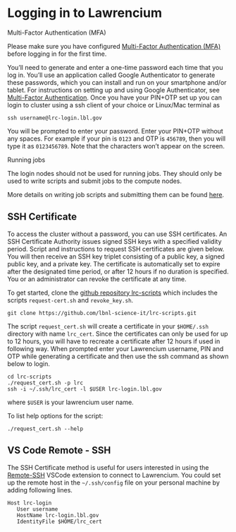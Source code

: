 # Logging in to Lawrencium

Multi-Factor Authentication (MFA)

Please make sure you have configured [Multi-Factor Authentication (MFA)](../mfa/) before logging in for the first time.

You’ll need to generate and enter a one-time password each time that you log in. You’ll use an application called Google Authenticator to generate these passwords, which you can install and run on your smartphone and/or tablet. For instructions on setting up and using Google Authenticator, see [Multi-Factor Authentication](../mfa/). Once you have your PIN+OTP set up you can login to cluster using a ssh client of your choice or Linux/Mac terminal as

```
ssh username@lrc-login.lbl.gov
```

You will be prompted to enter your password. Enter your PIN+OTP without any spaces. For example if your pin is `0123` and OTP is `456789`, then you will type it as `0123456789`. Note that the characters won’t appear on the screen.

Running jobs

The login nodes should not be used for running jobs. They should only be used to write scripts and submit jobs to the compute nodes.

More details on writing job scripts and submitting them can be found [here](../../running/script-examples/).

## SSH Certificate

To access the cluster without a password, you can use SSH certificates. An SSH Certificate Authority issues signed SSH keys with a specified validity period. Script and instructions to request SSH certificates are given below. You will then receive an SSH key triplet consisting of a public key, a signed public key, and a private key. The certificate is automatically set to expire after the designated time period, or after 12 hours if no duration is specified. You or an administrator can revoke the certificate at any time.

To get started, clone the [github repository lrc-scripts](https://github.com/lbnl-science-it/lrc-scripts) which includes the scripts `request-cert.sh` and `revoke_key.sh`.

```
git clone https://github.com/lbnl-science-it/lrc-scripts.git
```

The script `request_cert.sh` will create a certificate in your `$HOME/.ssh` directory with name `lrc_cert`. Since the certificates can only be used for up to 12 hours, you will have to recreate a certificate after 12 hours if used in following way. When prompted enter your Lawrencium username, PIN and OTP while generating a certificate and then use the ssh command as shown below to login.

```
cd lrc-scripts 
./request_cert.sh -p lrc
ssh -i ~/.ssh/lrc_cert -l $USER lrc-login.lbl.gov
```

where `$USER` is your lawrencium user name.

To list help options for the script:

```
./request_cert.sh --help
```

## VS Code Remote - SSH

The SSH Certificate method is useful for users interested in using the [Remote-SSH](https://code.visualstudio.com/docs/remote/ssh) VSCode extension to connect to Lawrencium. You could set up the remote host in the `~/.ssh/config` file on your personal machine by adding following lines.

```
Host lrc-login
   User username
   HostName lrc-login.lbl.gov
   IdentityFile $HOME/lrc_cert
```
